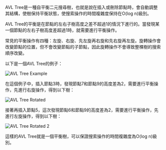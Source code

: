 

AVL Tree是一種自平衡二元搜尋樹，也就是說在插入或刪除節點時，會自動調整其結構，使樹保持平衡狀態，使搜索操作的時間複雜度保持在O(log n)級別。

AVL Tree的平衡是在節點的左右子樹高度之差不超過1的情況下進行的。當發現某一個節點的左右子樹高度差超過1時，就需要進行平衡操作。

常見的平衡操作有四種：左旋、右旋、先左旋再右旋和先右旋再左旋。旋轉操作會改變節點的位置，但不會改變節點的子節點，因此旋轉操作不會導致整棵樹的搜索順序改變。

以下是一個AVL Tree的例子：

![AVL Tree Example](https://i.imgur.com/ndKjJuX.png)

在這個例子中，插入節點3時，發現節點7和節點9的高度差為2，需要進行平衡操作，先進行右旋操作，得到以下樹：

![AVL Tree Rotated](https://i.imgur.com/ZJvGU23.png)

接著再插入節點5，這次發現節點6和節點9的高度差為2，需要進行平衡操作，先進行左旋操作，得到以下樹：

![AVL Tree Rotated 2](https://i.imgur.com/eMu6M8f.png)

這樣的AVL Tree就是一個平衡樹，可以保證搜索操作的時間複雜度為O(log n)級別。